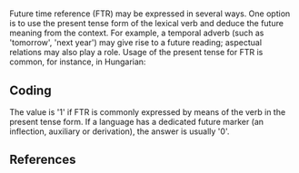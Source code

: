 # [](ParameterTable?__template__=property.md&property=Name#cldf:UT019)

Future time reference (FTR) may be expressed in several ways. One option is to use the present tense form of the lexical 
verb and deduce the future meaning from the context. For example, a temporal adverb (such as 'tomorrow', 'next year') may 
give rise to a future reading; aspectual relations may also play a role. Usage of the present tense for FTR is common, 
for instance, in Hungarian:

[](ExampleTable?example_id=1&with_internal_ref_link#cldf:UT019-1)

## Coding

The value is '1' if FTR is commonly expressed by means of the verb in the present tense form. If a language has a dedicated 
future marker (an inflection, auxiliary or derivation), the answer is usually '0'. 

## References

[](Source?cited_only#cldf:__all__)
